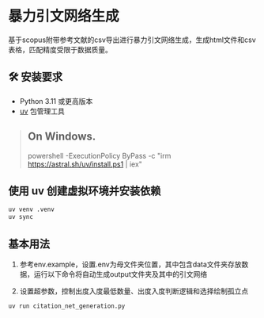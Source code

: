 # 暴力引文网络生成

基于scopus附带参考文献的csv导出进行暴力引文网络生成，生成html文件和csv表格，匹配精度受限于数据质量。

## 🛠️ 安装要求

- Python 3.11 或更高版本
- [uv](https://github.com/astral-sh/uv) 包管理工具

> ## On Windows.
>
> powershell -ExecutionPolicy ByPass -c "irm https://astral.sh/uv/install.ps1 | iex"

## 使用 uv 创建虚拟环境并安装依赖

```bash
uv venv .venv
uv sync
```

## 基本用法

1. 参考env.example，设置.env为母文件夹位置，其中包含data文件夹存放数据，运行以下命令将自动生成output文件夹及其中的引文网络

2. 设置超参数，控制出度入度最低数量、出度入度判断逻辑和选择绘制孤立点

```bash
uv run citation_net_generation.py
```
